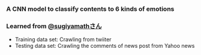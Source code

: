### A CNN model to classify contents to 6 kinds of emotions
### Learned from [@sugiyamathさん](https://qiita.com/sugiyamath/items/7cabef39390c4a07e4d8)

- Training data set: Crawling from twiiter
- Testing data set: Crawling the comments of news post from Yahoo news
